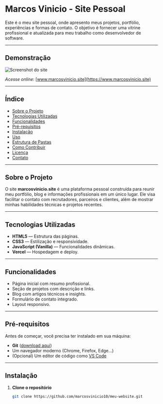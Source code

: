 # Marcos Vinicio - Site Pessoal

Este é o meu site pessoal, onde apresento meus projetos, portfólio, experiências e formas de contato. O objetivo é fornecer uma vitrine profissional e atualizada para meu trabalho como desenvolvedor de software.

---

## Demonstração

![Screenshot do site](docs/images/screenshot-home.png)

*Acesse online:* [www.marcosvinicio.site](https://www.marcosvinicio.site)

---

## Índice

- [Sobre o Projeto](#sobre-o-projeto)  
- [Tecnologias Utilizadas](#tecnologias-utilizadas)  
- [Funcionalidades](#funcionalidades)  
- [Pré-requisitos](#pré-requisitos)  
- [Instalação](#instalação)  
- [Uso](#uso)  
- [Estrutura de Pastas](#estrutura-de-pastas)  
- [Como Contribuir](#como-contribuir)  
- [Licença](#licença)  
- [Contato](#contato)  

---

## Sobre o Projeto

O site **marcosvinicio.site** é uma plataforma pessoal construída para reunir meu portfólio, blog e informações profissionais em um único lugar. Ele visa facilitar o contato com recrutadores, parceiros e clientes, além de mostrar minhas habilidades técnicas e projetos recentes.

---

## Tecnologias Utilizadas

- **HTML5** — Estrutura das páginas.  
- **CSS3** — Estilização e responsividade.  
- **JavaScript (Vanilla)** — Funcionalidades dinâmicas.  
- **Vercel** — Hospedagem e deploy.  

---

## Funcionalidades

- Página inicial com resumo profissional.  
- Seção de projetos com descrição e links.  
- Blog com artigos técnicos e insights.  
- Formulário de contato integrado.  
- Layout responsivo.  

---

## Pré-requisitos

Antes de começar, você precisa ter instalado em sua máquina:

- **Git** ([download aqui](https://git-scm.com/downloads))  
- Um navegador moderno (Chrome, Firefox, Edge...)  
- (Opcional) Um editor de código como [VS Code](https://code.visualstudio.com/)  

---

## Instalação

1. **Clone o repositório**  
   ```bash
   git clone https://github.com/marcosvinicio10/meu-website.git
